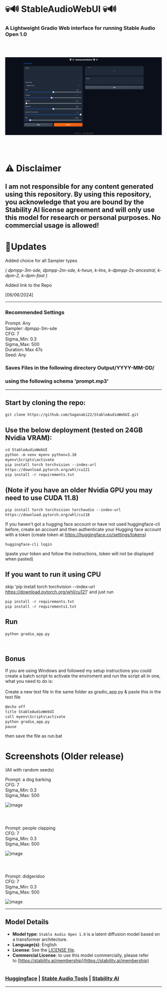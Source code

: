 # 💀🔊 StableAudioWebUI 💀🔊

### A Lightweight Gradio Web interface for running Stable Audio Open 1.0 
<br>
<br>

![image](assets/screenshot00.png)

<br>
<br>

# ⚠ Disclaimer

## I am not responsible for any content generated using this repository. By using this repository, you acknowledge that you are bound by the Stability AI license agreement and will only use this model for research or personal purposes. No commercial usage is allowed! <br>

# 🚀Updates
Added choice for all Sampler types <br>

*( dpmpp-3m-sde, dpmpp-2m-sde, k-heun, k-lms, k-dpmpp-2s-ancestral, k-dpm-2, k-dpm-fast )* <br>

Added link to the Repo <br>

[06/06/2024]

---

### Recommended Settings
Prompt: Any <br>
Sampler: dpmpp-3m-sde <br>
CFG: 7 <br>
Sigma_Min: 0.3 <br>
Sigma_Max: 500 <br>
Duration: Max 47s <br>
Seed: Any <br>

### Saves Files in the following directory Output/YYYY-MM-DD/ <br>
### using the following schema 'prompt.mp3' <br>

---

 ## Start by cloning the repo:
 
    git clone https://github.com/Saganaki22/StableAudioWebUI.git

    
## Use the below deployment (tested on 24GB Nvidia VRAM):

    cd StableAudioWebUI
    python -m venv myenv python=3.10
    myenv\Scripts\activate
    pip install torch torchvision --index-url https://download.pytorch.org/whl/cu121
    pip install -r requirements.txt

    
## (Note if you have an older Nvidia GPU you may need to use CUDA 11.8)

    pip install torch torchvision torchaudio --index-url https://download.pytorch.org/whl/cu118

 If you haven't got a hugging face account or have not used huggingface-cli before, create an account and then authenticate your Hugging face account with a token (create token at https://huggingface.co/settings/tokens)

    huggingface-cli login

  (paste your token and follow the instructions, token will not be displayed when pasted)

  ## If you want to run it using CPU <br> 
  skip 'pip install torch torchvision --index-url https://download.pytorch.org/whl/cu121' and just run

    pip install -r requirements.txt
    pip install -r requirements1.txt

## Run


    python gradio_app.py
    
<br>

## Bonus
If you are using Windows and followed my setup instructions you could create a batch script to activate the enviroment and run the script all in one, what you need to do is: <br>
<br>
Create a new text file in the same folder as gradio_app.py & paste this in the text file

    @echo off
    title StableAudioWebUI
    call myenv\Scripts\activate
    python gradio_app.py
    pause

then save the file as run.bat

# Screenshots (Older release)

(All with random seeds) <br>

Prompt: a dog barking <br>
CFG: 7 <br>
Sigma_Min: 0.3 <br>
Sigma_Max: 500 <br>

![image](https://github.com/Saganaki22/StableAudioWebUI/blob/main/assets/screenshot1.png)

#
<br>
Prompt: people clapping <br>
CFG: 7 <br>
Sigma_Min: 0.3 <br>
Sigma_Max: 500 <br>

![image](https://github.com/Saganaki22/StableAudioWebUI/blob/main/assets/screenshot2.png)

#
<br>
Prompt: didgeridoo <br>
CFG: 7 <br>
Sigma_Min: 0.3 <br>
Sigma_Max: 500 <br>

![image](https://github.com/Saganaki22/StableAudioWebUI/blob/main/assets/screenshot3.png)

---

## Model Details

- **Model type**: `Stable Audio Open 1.0` is a latent diffusion model based on a transformer architecture.
- **Language(s)**: English
- **License**: See the [LICENSE file](https://huggingface.co/stabilityai/stable-audio-open-1.0/blob/main/LICENSE).
- **Commercial License**: to use this model commercially, please refer to [https://stability.ai/membership](https://stability.ai/membership)

#

### [Huggingface](https://huggingface.co/stabilityai/stable-audio-open-1.0)   |   [Stable Audio Tools](https://github.com/Stability-AI/stable-audio-tools)   |   [Stability AI](https://stability.ai/news/introducing-stable-audio-open)

---

